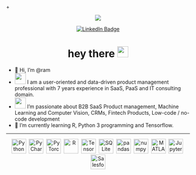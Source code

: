 +<div id="header" align="center">
  <img src="https://media.giphy.com/media/4FQMuOKR6zQRO/giphy.gif"/>
</div>

<div id="badges" align = "center">
  <a href="https://www.linkedin.com/in/ram-srinivas-sai/">
    <img src="https://img.shields.io/badge/LinkedIn-blue?style=for-the-badge&logo=linkedin&logoColor=white" alt="LinkedIn Badge"/>
  </a>
</div>

<h1 align = "center">
  hey there
  <img src="https://media.giphy.com/media/hvRJCLFzcasrR4ia7z/giphy.gif" width="30px"/>
</h1>

- 👋 Hi, I’m @ram
- <img src="https://media.giphy.com/media/9JyQbpKdPa1DeDAFyo/giphy.gif" width="30">  I am a user-oriented and data-driven product management professional with 7 years experience in SaaS, PaaS and IT consulting domain.
- <img src="https://media.giphy.com/media/WUlplcMpOCEmTGBtBW/giphy.gif" width="30"> I’m passionate about B2B SaaS Product management, Machine Learning and Computer Vision, CRMs, Fintech Products, Low-code / no-code development
- 🌱 I’m currently learning R, Python 3 programming and Tensorflow. 
---

<div align = "center">
  <img src="https://simpleicons.org/icons/python.svg" title="Python3" alt="Python3" width="40" height="40"/>&nbsp;
  <img src="https://simpleicons.org/icons/pycharm.svg" title="PyCharm" alt="PyCharm" width="40" height="40"/>&nbsp;
  <img src="https://simpleicons.org/icons/pytorch.svg" title="PyTorch" alt="PyTorch" width="40" height="40"/>&nbsp;
  <img src="https://simpleicons.org/icons/r.svg" title="R" alt="R" width="40" height="40"/>&nbsp;
  <img src="https://simpleicons.org/icons/tensorflow.svg" title="TensorFlow" alt="TensorFlow" width="40" height="40"/>&nbsp;
  <img src="https://simpleicons.org/icons/sqlite.svg" title="SQLite" alt="SQLite" width="40" height="40"/>&nbsp;
  <img src="https://simpleicons.org/icons/pandas.svg" title="pandas" alt="pandas" width="40" height="40"/>&nbsp;
  <img src="https://simpleicons.org/icons/numpy.svg" title="numpy" alt="numpy" width="40" height="40"/>&nbsp;
  <img src="https://www.svgrepo.com/show/306384/mathworks.svg" title="MATLAB" alt="MATLAB" width="40" height="40"/>&nbsp;
  <img src="https://simpleicons.org/icons/jupyter.svg" title="Jupyter"  alt="Jupyter" width="40" height="40"/>&nbsp;
  <img src="https://simpleicons.org/icons/salesforce.svg" title="Salesforce"  alt="Salesforce" width="40" height="40"/>
</div>

<!---
ramsrinivassai/ramsrinivassai is a ✨ special ✨ repository because its `README.md` (this file) appears on your GitHub profile.
You can click the Preview link to take a look at your changes.
--->
